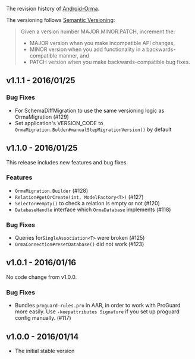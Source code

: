 The revision history of [Android-Orma](https://github.com/gfx/Android-Orma).

The versioning follows [Semantic Versioning](http://semver.org/):

> Given a version number MAJOR.MINOR.PATCH, increment the:
>
> * MAJOR version when you make incompatible API changes,
> * MINOR version when you add functionality in a backwards-compatible manner, and
> * PATCH version when you make backwards-compatible bug fixes.

## v1.1.1 - 2016/01/25

### Bug Fixes

* For SchemaDiffMigration to use the same versioning logic as OrmaMigration (#129)
* Set application's VERSION_CODE to `OrmaMigration.Bulder#manualStepMigrationVersion()` by default

## v1.1.0 - 2016/01/25

This release includes new features and bug fixes.

### Features

* `OrmaMigration.Builder` (#128)
* `Relation#getOrCreate(int, ModelFactory<T>)` (#127)
* `Selector#empty()` to check a relation is empty or not (#120)
* `DatabaseHandle` interface which `OrmaDatabase` implements (#118)

### Bug Fixes

*  Queries for`SingleAssociation<T>` were broken (#125)
* `OrmaConnection#resetDatabase()` did not work (#123)

## v1.0.1 - 2016/01/16

No code change from v1.0.0.

### Bug Fixes

* Bundles `proguard-rules.pro` in AAR, in order to work with ProGuard
  more easily. Use `-keepattributes Signature` if you set up proguard config
  manually. (#117)

## v1.0.0 - 2016/01/14

* The initial stable version
